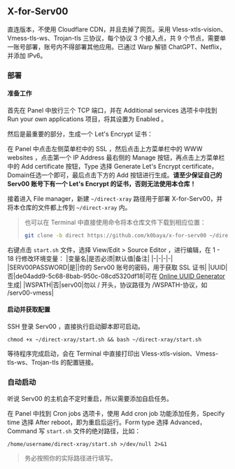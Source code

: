 ## X-for-Serv00

直连版本，不使用 Cloudflare CDN，并且去掉了网页。采用 Vless-xtls-vision、Vmess-tls-ws、Trojan-tls 三协议，每个协议 3 个接入点，共 9 个节点，需要单一账号部署，账号内不得部署其他应用。已通过 Warp 解锁 ChatGPT、Netflix，并添加 IPv6。

### 部署
#### 准备工作
首先在 Panel 中放行三个 TCP 端口，并在 Additional services 选项卡中找到 Run your own applications 项目，将其设置为 Enabled 。

然后是最重要的部分，生成一个 Let's Encrypt 证书：

在 Panel 中点击左侧菜单栏中的 SSL ，然后点击上方菜单栏中的 WWW websites ，点击第一个 IP Address 最右侧的 Manage 按钮，再点击上方菜单栏中的 Add certificate 按钮，Type 选择 Generate Let's Encrypt certificate， Domain任选一个即可，最后点击下方的 Add 按钮进行生成。**请至少保证自己的 Serv00 账号下有一个 Let's Encrypt 的证书，否则无法使用本仓库！**

接着进入 File manager，新建 `~/direct-xray` 路径用于部署 X-for-Serv00，并将本仓库的文件都上传到 `~/direct-xray` 内。
>也可以在 Terminal 中直接使用命令将本仓库文件下载到相应位置：
>```bash
>git clone -b direct https://github.com/k0baya/x-for-serv00 ~/direct-xray
>```

右键点击 `start.sh` 文件，选择 View/Edit > Source Editor ，进行编辑，在 1 - 18 行修改环境变量：
|变量名|是否必须|默认值|备注|
|-|-|-|-|
|SERV00PASSWORD|是||你的 Serv00 账号的密码，用于获取 SSL 证书|
|UUID|否|de04add9-5c68-8bab-950c-08cd5320df18|可在 [Online UUID Generator](https://www.uuidgenerator.net/) 生成|
|WSPATH|否|serv00|勿以 / 开头，协议路径为 /WSPATH-协议，如 /serv00-vmess|

#### 启动并获取配置
SSH 登录 Serv00 ，直接执行启动脚本即可启动。

```
chmod +x ~/direct-xray/start.sh && bash ~/direct-xray/start.sh
```
等待程序完成启动，会在 Terminal 中直接打印出 Vless-xtls-vision、Vmess-tls-ws、Trojan-tls 的配置链接。

### 自动启动

听说 Serv00 的主机会不定时重启，所以需要添加自启任务。

在 Panel 中找到 Cron jobs 选项卡，使用 Add cron job 功能添加任务，Specify time 选择 After reboot，即为重启后运行。Form type 选择 Advanced，Command 写 `start.sh` 文件的绝对路径，比如：

```
/home/username/direct-xray/start.sh >/dev/null 2>&1
```
> 务必按照你的实际路径进行填写。
